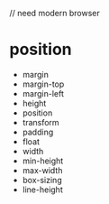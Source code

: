 // need modern browser
# position
* margin
* margin-top
* margin-left
* height
* position
* transform
* padding
* float
* width
* min-height
* max-width
* box-sizing
* line-height
